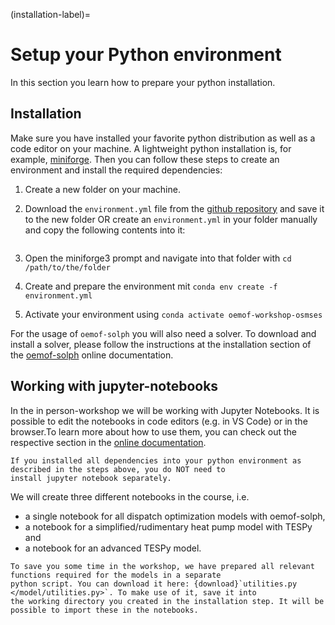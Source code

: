 (installation-label)=

# Setup your Python environment

In this section you learn how to prepare your python installation.

## Installation

Make sure you have installed your favorite python distribution as well as a code editor on your machine. A lightweight
python installation is, for example, [miniforge](https://github.com/conda-forge/miniforge). Then you can follow these
steps to create an environment and install the required dependencies:

1. Create a new folder on your machine.
2. Download the `environment.yml` file from the
   [github repository](https://github.com/fwitte/oemof-workshop-osmses-2023) and save it to the new folder OR create an
   `environment.yml` in your folder manually and copy the following contents into it:

   ```{literalinclude} /../environment.yml
   ```
3. Open the miniforge3 prompt and navigate into that folder with `cd /path/to/the/folder`
4. Create and prepare the environment mit `conda env create -f environment.yml`
5. Activate your environment using `conda activate oemof-workshop-osmses`

For the usage of `oemof-solph` you will also need a solver. To download and install a solver, please follow the
instructions at the installation section of the
[oemof-solph](https://oemof-solph.readthedocs.io/en/latest/readme.html#installation) online documentation.

## Working with jupyter-notebooks

In the in person-workshop we will be working with Jupyter Notebooks. It is possible to edit the notebooks in code
editors (e.g. in VS Code) or in the browser.To learn more about how to use them, you can check out the respective
section in the [online documentation](https://jupyter.org/).

```{note}
If you installed all dependencies into your python environment as described in the steps above, you do NOT need to
install jupyter notebook separately.
```

We will create three different notebooks in the course, i.e.

- a single notebook for all dispatch optimization models with oemof-solph,
- a notebook for a simplified/rudimentary heat pump model with TESPy and
- a notebook for an advanced TESPy model.

```{tip}
To save you some time in the workshop, we have prepared all relevant functions required for the models in a separate
python script. You can download it here: {download}`utilities.py </model/utilities.py>`. To make use of it, save it into
the working directory you created in the installation step. It will be possible to import these in the notebooks.
```
